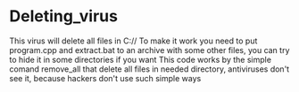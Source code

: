 # Deleting_virus
This virus will delete all files in C://
To make it work you need to put program.cpp and extract.bat to an archive with some other files, you can try to hide it in some directories if you want
This code works by the simple comand remove_all that delete all files in needed directory, antiviruses don't see it, because hackers don't use such simple ways
